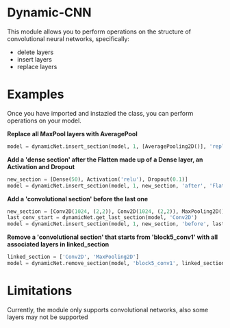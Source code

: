 # Dynamic-CNN
This module allows you to perform operations on the structure of convolutional neural networks, specifically:
* delete layers
* insert layers
* replace layers

# Examples
Once you have imported and instazied the class, you can perform operations on your model. 

**Replace all MaxPool layers with AveragePool**
```python
model = dynamicNet.insert_section(model, 1, [AveragePooling2D()], 'replace', 'MaxPooling2D')
```

**Add a 'dense section' after the Flatten made up of a Dense layer, an Activation and Dropout**
```python
new_section = [Dense(50), Activation('relu'), Dropout(0.1)]
model = dynamicNet.insert_section(model, 1, new_section, 'after', 'Flatten')
```

**Add a 'convolutional section' before the last one**
```python
new_section = [Conv2D(1024, (2,2)), Conv2D(1024, (2,2)), MaxPooling2D()]
last_conv_start = dynamicNet.get_last_section(model, 'Conv2D')
model = dynamicNet.insert_section(model, 1, new_section, 'before', last_conv_start)
```

**Remove a 'convolutional section' that starts from 'block5_conv1' with all associated layers in linked_section**
```python
linked_section = ['Conv2D', 'MaxPooling2D']
model = dynamicNet.remove_section(model, 'block5_conv1', linked_section, True, False)
```

# Limitations
Currently, the module only supports convolutional networks, also some layers may not be supported
